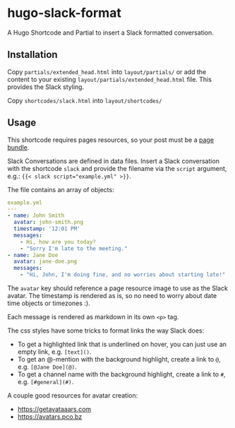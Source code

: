 # hugo-slack-format
A Hugo Shortcode and Partial to insert a Slack formatted conversation. 

## Installation

Copy `partials/extended_head.html` into `layout/partials/` or add the content to your existing `layout/partials/extended_head.html` file. This provides the Slack styling.

Copy `shortcodes/slack.html` into `layout/shortcodes/`

## Usage

This shortcode requires pages resources, so your post must be a [page bundle](https://gohugo.io/content-management/page-bundles/). 

Slack Conversations are defined in data files. Insert a Slack conversation with the shortcode `slack` and provide the filename via the `script` argument, e.g.: `{{< slack script="example.yml" >}}`.

The file contains an array of objects:

```yaml
example.yml
---
- name: John Smith
  avatar: john-smith.png
  timestamp: '12:01 PM'
  messages:
    - Hi, how are you today?
    - "Sorry I'm late to the meeting."
- name: Jane Doe
  avatar: jane-doe.png
  messages:
    - "Hi, John, I'm doing fine, and no worries about starting late!"
```

The `avatar` key should reference a page resource image to use as the Slack avatar.
The timestamp is rendered as is, so no need to worry about date time objects or timezones :).

Each message is rendered as markdown in its own `<p>` tag.

The css styles have some tricks to format links the way Slack does:
* To get a highlighted link that is underlined on hover, you can just use an empty link, e.g. `[text]()`.
* To get an @-mention with the background highlight, create a link to `@`, e.g. `[@Jane Doe](@)`.
* To get a channel name with the background highlight, create a link to `#`, e.g. `[#general](#)`.

A couple good resources for avatar creation:

* https://getavataaars.com
* https://avatars.pco.bz
